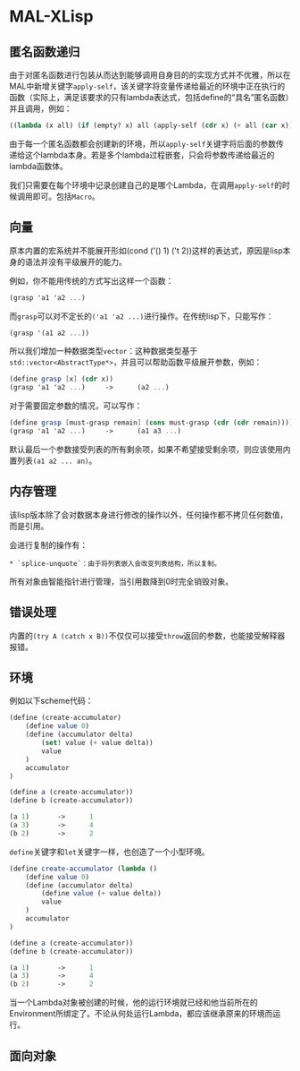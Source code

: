 # MAL-XLisp

## 匿名函数递归

由于对匿名函数进行包装从而达到能够调用自身目的的实现方式并不优雅，所以在MAL中新增关键字`apply-self`，该关键字将变量传递给最近的环境中正在执行的函数（实际上，满足该要求的只有lambda表达式，包括define的“具名”匿名函数）并且调用，例如：

```scheme
((lambda (x all) (if (empty? x) all (apply-self (cdr x) (+ all (car x))))) (list 1 2 3 4 5) 0)
```

由于每一个匿名函数都会创建新的环境，所以`apply-self`关键字将后面的参数传递给这个lambda本身。若是多个lambda过程嵌套，只会将参数传递给最近的lambda函数体。

我们只需要在每个环境中记录创建自己的是哪个Lambda，在调用`apply-self`的时候调用即可。包括`Macro`。

## 向量

原本内置的宏系统并不能展开形如(cond ('() 1) ('t 2))这样的表达式，原因是lisp本身的语法并没有平级展开的能力。

例如，你不能用传统的方式写出这样一个函数：

```scheme
(grasp 'a1 'a2 ...)
```

而`grasp`可以对不定长的`('a1 'a2 ...)`进行操作。在传统lisp下，只能写作：

```scheme
(grasp '(a1 a2 ...))
```

所以我们增加一种数据类型`vector`：这种数据类型基于`std::vector<AbstractType*>`，并且可以帮助函数平级展开参数，例如：

```scheme
(define grasp [x] (cdr x))
(grasp 'a1 'a2 ...)		-> 		(a2 ...)
```

对于需要固定参数的情况，可以写作：

```scheme
(define grasp [must-grasp remain] (cons must-grasp (cdr (cdr remain))))
(grasp 'a1 'a2 ...)		-> 		(a1 a3 ...)
```

默认最后一个参数接受列表的所有剩余项，如果不希望接受剩余项，则应该使用内置列表`(a1 a2 ... an)`。

## 内存管理

该lisp版本除了会对数据本身进行修改的操作以外，任何操作都不拷贝任何数值，而是引用。

会进行复制的操作有：

	* `splice-unquote`：由于将列表嵌入会改变列表结构，所以复制。

所有对象由智能指针进行管理，当引用数降到0时完全销毁对象。

## 错误处理

内置的`(try A (catch x B))`不仅仅可以接受`throw`返回的参数，也能接受解释器报错。

## 环境

例如以下scheme代码：

```scheme
(define (create-accumulator) 
    (define value 0)
    (define (accumulator delta) 
        (set! value (+ value delta))
        value
    )
    accumulator
)

(define a (create-accumulator))
(define b (create-accumulator))

(a 1) 		->		1
(a 3)		->		4
(b 2)		->		2
```

`define`关键字和`let`关键字一样，也创造了一个小型环境。

```scheme
(define create-accumulator (lambda ()
    (define value 0)
    (define (accumulator delta) 
        (define value (+ value delta))
        value
    )
    accumulator
)

(define a (create-accumulator))
(define b (create-accumulator))

(a 1) 		->		1
(a 3)		->		4
(b 2)		->		2

```

当一个Lambda对象被创建的时候，他的运行环境就已经和他当前所在的Environment所绑定了。不论从何处运行Lambda，都应该继承原来的环境而运行。

## 面向对象
